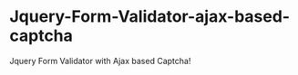 Jquery-Form-Validator-ajax-based-captcha
========================================

Jquery Form Validator with Ajax based Captcha!
